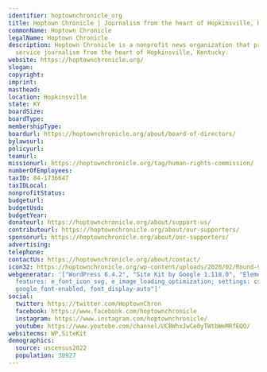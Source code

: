 ```yaml
---
identifier: hoptownchronicle_org
title: Hoptown Chronicle | Journalism from the heart of Hopkinsville, Kentucky
commonName: Hoptown Chronicle
legalName: Hoptown Chronicle
description: Hoptown Chronicle is a nonprofit news organization that provides public
  service journalism from the heart of Hopkinsville, Kentucky.
website: https://hoptownchronicle.org/
slogan:
copyright:
imprint:
masthead:
location: Hopkinsville
state: KY
boardSize:
boardType:
membershipType:
boardurl: https://hoptownchronicle.org/about/board-of-directors/
bylawsurl:
policyurl:
teamurl:
missionurl: https://hoptownchronicle.org/tag/human-rights-commission/
numberOfEmployees:
taxID: 84-1736647
taxIDLocal:
nonprofitStatus:
budgeturl:
budgetUsd:
budgetYear:
donateurl: https://hoptownchronicle.org/about/support-us/
contributeurl: https://hoptownchronicle.org/about/our-supporters/
sponsorurl: https://hoptownchronicle.org/about/our-supporters/
advertising:
telephone:
contactUs: https://hoptownchronicle.org/about/contact/
icon32: https://hoptownchronicle.org/wp-content/uploads/2020/02/Round-95x95.png.webp
webgenerator: '["WordPress 6.4.2", "Site Kit by Google 1.118.0", "Elementor 3.18.3;
  features: e_font_icon_svg, e_image_loading_optimization; settings: css_print_method-external,
  google_font-enabled, font_display-auto"]'
social:
  twitter: https://twitter.com/HoptownChron
  facebook: https://www.facebook.com/hoptownchronicle
  instagram: https://www.instagram.com/hoptownchronicle/
  youtube: https://www.youtube.com/channel/UCBWhxJwCe0yTWtbWeMRfEQQ/
websitecms: WP,SiteKit
demographics:
  source: uscensus2022
  population: 30927
---
```

